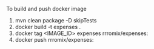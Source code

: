 To build and push docker image

1. mvn clean package -D skipTests
2. docker build -t expenses .
3. docker tag <IMAGE_ID> expenses rrromix/expenses:<TAG>
4. docker push rrromix/expenses:<TAG>